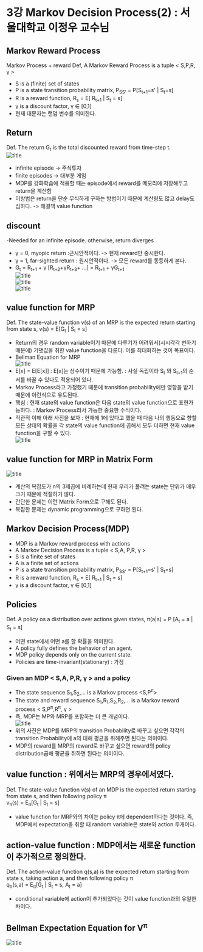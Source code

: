 # 3강 Markov Decision Process(2) : 서울대학교 이정우 교수님

## Markov Reward Process
Markov Process + reward
Def, A Markov Reward Process is a tuple < S,P,R, &gamma; >
- S is a (finite) set of states
- P is a state transition probability matrix,
P<sub>SS'</sub> = P[S<sub>t+1</sub>=s' | S<sub>t</sub>=s]
- R is a reward function, R<sub>s</sub> = E[ R<sub>t+1</sub> | S<sub>t</sub> = s]
- &gamma; is a discount factor, &gamma; &in; [0,1]
- 현재 대문자는 랜덤 변수를 의미한다.

## Return
Def. The return G<sub>t</sub> is the total discounted reward from time-step t.  
![title](./img/05_return.PNG)
- infinite episode -> 주식투자
- finite episodes -> 대부분 게임
- MDP를 강화학습에 적용할 때는 episode에서 reward를 메모리에 저장해두고 return을 계산함
- 이방법은 return을 단순 무식하게 구하는 방법이기 때문에 계산량도 많고 delay도 심하다. -> 해결책 value function

## discount
-Needed for an infinite episode. otherwise, return diverges
- &gamma; = 0, myopic return :근시안적이다. -> 현재 reward만 중시한다.
- &gamma; = 1, far-sighted return : 원시안적이다. -> 모든 reward를 동등하게 본다.
- G<sub>t</sub> = R<sub>t+1</sub> + &gamma; [R<sub>t+2</sub>+&gamma;R<sub>t+3</sub>+ ...] =  R<sub>t+1</sub> + &gamma;G<sub>t+1</sub>  
![title](./img/05_return_1.PNG)  
![title](./img/05_return_2.PNG)  
![title](./img/05_return_3.PNG)  

## value function for MRP
Def. The state-value function v(s) of an MRP is the expected return starting from state s,
v(s) = E[G<sub>t</sub> | S<sub>t</sub> = s]
- Return의 경우 random variable이기 때문에 다루기가 어려워서(시시각각 변하기 때문에) 기댓값을 취한 value function을 다룬다. 이를 최대화하는 것이 목표이다.
- Bellman Equation for MRP  
![title](./img/06_bellman.PNG)
- E[x] = E[E[x]] : E[x]는 상수이기 때문에 가능함. : 사실 독립이라 S<sub>t</sub> 와 S<sub>t+1</sub>의 순서를 바꿀 수 있다도 적용되어 있다.
- Markov Process라고 가정했기 때문에 transition probability에만 영향을 받기 때문에 이런식으로 유도된다.
- 핵심 : 현재 state의 value function은 다음 state의 value function으로 표현가능하다.  : Markov Process라서 가능한 중요한 수식이다. 
- 직관적 이해 아래 사진을 보자 : 현재에 1에 있다고 했을 때 다음 나의 행동으로 향할 모든 상태의 확률을 각 state의 value function에 곱해서 모두 더하면 현재 value function을 구할 수 있다.  
![title](./img/07_understand.PNG)

## value function for MRP in Matrix Form
![title](./img/08_vector.PNG)
- 계산의 복잡도가 n의 3제곱에 비례하는데 현재 우리가 풀려는 state는 단위가 매우 크기 때문에 적절하기 않다.
- 간단한 문제는 이런 Matrix Form으로 구해도 된다. 
- 복잡한 문제는 dynamic programming으로 구하면 된다. 

## Markov Decision Process(MDP)
- MDP is a Markov reward process with actions
- A Markov Decision Process is a tuple < S,A, P,R, &gamma; >
- S is a finite set of states
- A is a finite set of actions
- P is a state transition probability matrix,
P<sub>SS'</sub> = P[S<sub>t+1</sub>=s' | S<sub>t</sub>=s]
- R is a reward function, R<sub>s</sub> = E[ R<sub>t+1</sub> | S<sub>t</sub> = s]
- &gamma; is a discount factor, &gamma; &in; [0,1]

## Policies
Def. A policy os a distribution over actions given states, &pi;(a|s) = P [A<sub>t</sub> = a | S<sub>t</sub> = s]
- 어떤 state에서 어떤 a를 할 확률을 의미한다. 
- A policy fully defines the behavior of an agent.
- MDP policy depends only on the current state.
- Policies are time-invariant(stationary) : 가정

### Given an MDP < S,A, P,R, &gamma; > and a policy
- The state sequence S<sub>1</sub>,S<sub>2</sub>,... is a Markov process <S,P<sup>&pi;</sup>>
- The state and reward sequence S<sub>1</sub>,R<sub>1</sub>,S<sub>2</sub>,R<sub>2</sub>,... is a Markov reward process < S,P<sup>&pi;</sup>,R<sup>&pi;</sup>, &gamma; >
- 즉, MDP는 MP와 MRP를 포함하는 더 큰 개념이다.   
![title](./img/09_MDP.PNG)
- 위의 사진은 MDP를 MRP의 transition Probability로 바꾸고 싶으면 각각의 transition Probability에 a의 대해 평균을 취해주면 된다는 의미이다. 
- MDP의 reward를 MRP의 reward로 바꾸고 싶으면 reward의 policy distribution곱해 평균을 취하면 된다는 의미이다. 

## value function : 위에서는 MRP의 경우에서였다. 
Def. The state-value function v(s) of an MDP is the expected return starting from state s, and then following policy &pi;  
v<sub>&pi;</sub>(s) = E<sub>&pi;</sub>[G<sub>t</sub> | S<sub>t</sub> = s]  
- value function for MRP와의 차이는 policy &pi;에 dependent하다는 것이다. 즉, MDP에서 expectation을 취할 때 random variable은 state와 action 두개이다.

## action-value function : MDP에서는 새로운 function이 추가적으로 정의한다.
Def. The action-value function q(s,a) is the expected return starting from state s, taking action a, and then following policy &pi;  
q<sub>&pi;</sub>(s,a) = E<sub>&pi;</sub>[G<sub>t</sub> | S<sub>t</sub> = s, A<sub>t</sub> = a]  
- conditional variable에 action이 추가되었다는 것이 value function과의 유일한 차이다.

## Bellman Expectation Equation for V<sup>&pi;</sup>
![title](./img/10_bellman.PNG)
